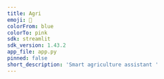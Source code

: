 ```yaml
---
title: Agri
emoji: 🐨
colorFrom: blue
colorTo: pink
sdk: streamlit
sdk_version: 1.43.2
app_file: app.py
pinned: false
short_description: 'Smart agriculture assistant '
---
```

